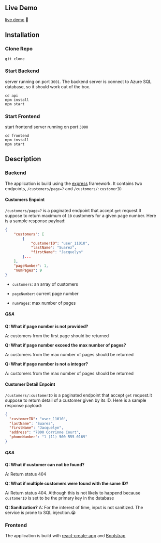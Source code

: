 ## Live Demo

[live demo](https://gretel.azurewebsites.net/) 🚀

## Installation

### Clone Repo

```
git clone

```

### Start Backend

server running on port `3001`. The backend server is connect to Azure SQL database, so it should work out of the box.

```
cd api
npm install
npm start
```

### Start Frontend

start frontend server running on port `3000`

```
cd frontend
npm install
npm start
```

## Description

### Backend

The application is build using the [express](https://expressjs.com/) framework. It contains two endpoints, `/customers/page=?` and `/customers/:customerID`

#### Customers Enpoint

`/customers/page=?` is a paginated endpoint that accept `get` request.It suppose to return maximum of `10` customers for a given page number. Here is a sample response payload:

```JSON
{
    "customers": [
        {
            "customerID": "user_11010",
            "lastName": "Suarez",
            "firstName": "Jacquelyn"
        }...
    ],
    "pageNumber": 1,
    "numPages": 9
}
```

- `customers`: an array of customers

- `pageNumber`: current page number

- `numPages`: max number of pages

##### Q&A

**Q: What if page number is not provided?**

A: customers from the first page should be returned

**Q: What if page number exceed the max number of pages?**

A: customers from the max number of pages should be returned

**Q: What if page number is not a integer?**

A: customers from the max number of pages should be returned

#### Customer Detail Enpoint

`/customers/:customerID` is a paginated endpoint that accept `get` request.It suppose to return detail of a customer given by its ID. Here is a sample response payload:

```json
{
  "customerID": "user_11010",
  "lastName": "Suarez",
  "firstName": "Jacquelyn",
  "address": "7800 Corrinne Court",
  "phoneNumber": "1 (11) 500 555-0169"
}
```

##### Q&A

**Q: What if customer can not be found?**

A: Return status 404

**Q: What if multiple customers were found with the same ID?**

A: Return status 404. Although this is not likely to happend because `customerID` is set to be the primary key in the database

**Q: Sanitization?**
A: For the interest of time, input is not sanitized. The service is prone to SQL injection.😭

### Frontend

The application is build with [react-create-app](https://create-react-app.dev/) and [Bootstrap](https://getbootstrap.com/)
